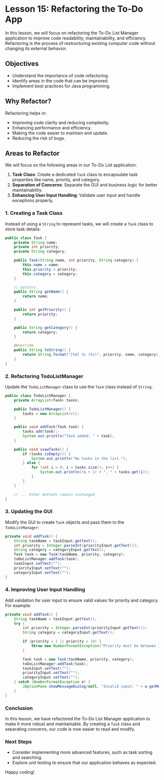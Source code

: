 # Lesson 15: Refactoring the To-Do App

In this lesson, we will focus on refactoring the To-Do List Manager application to improve code readability, maintainability, and efficiency. Refactoring is the process of restructuring existing computer code without changing its external behavior.

## Objectives
- Understand the importance of code refactoring.
- Identify areas in the code that can be improved.
- Implement best practices for Java programming.

## Why Refactor?
Refactoring helps in:
- Improving code clarity and reducing complexity.
- Enhancing performance and efficiency.
- Making the code easier to maintain and update.
- Reducing the risk of bugs.

## Areas to Refactor
We will focus on the following areas in our To-Do List application:
1. **Task Class**: Create a dedicated `Task` class to encapsulate task properties like name, priority, and category.
2. **Separation of Concerns**: Separate the GUI and business logic for better maintainability.
3. **Enhancing User Input Handling**: Validate user input and handle exceptions properly.

### 1. Creating a Task Class
Instead of using a `String` to represent tasks, we will create a `Task` class to store task details:

```java
public class Task {
    private String name;
    private int priority;
    private String category;

    public Task(String name, int priority, String category) {
        this.name = name;
        this.priority = priority;
        this.category = category;
    }

    // Getters
    public String getName() {
        return name;
    }

    public int getPriority() {
        return priority;
    }

    public String getCategory() {
        return category;
    }

    @Override
    public String toString() {
        return String.format("[%d] %s (%s)", priority, name, category);
    }
}
```

### 2. Refactoring TodoListManager
Update the `TodoListManager` class to use the `Task` class instead of `String`:

```java
public class TodoListManager {
    private ArrayList<Task> tasks;

    public TodoListManager() {
        tasks = new ArrayList<>();
    }

    public void addTask(Task task) {
        tasks.add(task);
        System.out.println("Task added: " + task);
    }

    public void viewTasks() {
        if (tasks.isEmpty()) {
            System.out.println("No tasks in the list.");
        } else {
            for (int i = 0; i < tasks.size(); i++) {
                System.out.println((i + 1) + ". " + tasks.get(i));
            }
        }
    }

    // ... Other methods remain unchanged
}
```

### 3. Updating the GUI
Modify the GUI to create `Task` objects and pass them to the `TodoListManager`:

```java
private void addTask() {
    String taskName = taskInput.getText();
    int priority = Integer.parseInt(priorityInput.getText());
    String category = categoryInput.getText();
    Task task = new Task(taskName, priority, category);
    toDoListManager.addTask(task);
    taskInput.setText("");
    priorityInput.setText("");
    categoryInput.setText("");
}
```

### 4. Improving User Input Handling
Add validation for user input to ensure valid values for priority and category. For example:

```java
private void addTask() {
    String taskName = taskInput.getText();
    try {
        int priority = Integer.parseInt(priorityInput.getText());
        String category = categoryInput.getText();

        if (priority < 1 || priority > 10) {
            throw new NumberFormatException("Priority must be between 1 and 10.");
        }

        Task task = new Task(taskName, priority, category);
        toDoListManager.addTask(task);
        taskInput.setText("");
        priorityInput.setText("");
        categoryInput.setText("");
    } catch (NumberFormatException e) {
        JOptionPane.showMessageDialog(null, "Invalid input: " + e.getMessage());
    }
}
```

### Conclusion
In this lesson, we have refactored the To-Do List Manager application to make it more robust and maintainable. By creating a `Task` class and separating concerns, our code is now easier to read and modify.

### Next Steps
- Consider implementing more advanced features, such as task sorting and searching.
- Explore unit testing to ensure that our application behaves as expected.

Happy coding!
